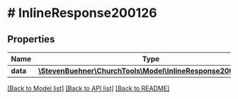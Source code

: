 # # InlineResponse200126

## Properties

Name | Type | Description | Notes
------------ | ------------- | ------------- | -------------
**data** | [**\StevenBuehner\ChurchTools\Model\InlineResponse200126Data**](InlineResponse200126Data.md) |  | [optional]

[[Back to Model list]](../../README.md#models) [[Back to API list]](../../README.md#endpoints) [[Back to README]](../../README.md)
